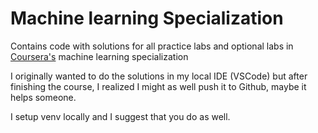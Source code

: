 # Machine learning Specialization
Contains code with solutions for all practice labs and optional labs in [Coursera's](https://www.coursera.org/specializations/machine-learning-introduction) machine learning specialization

I originally wanted to do the solutions in my local IDE (VSCode) but after finishing the course, I realized I might as well push it to Github, maybe it helps someone.

I setup venv locally and I suggest that you do as well.

